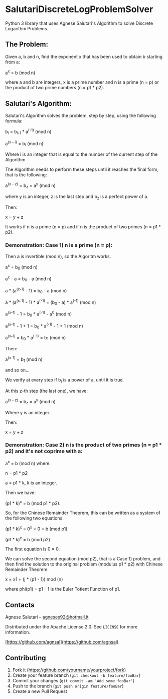 # SalutariDiscreteLogProblemSolver
Python 3 library that uses Agnese Salutari's Algorithm to solve Discrete Logarithm Problems.

## The Problem:
Given a, b and n, find the exponent x that has been used to obtain b starting from a:

  a<sup>x</sup> = b (mod n)
  
where a and b are integers, x is a prime number and n is a prime (n = p) or the product of two prime numbers (n = p1 * p2).

## Salutari's Algorithm:
Salutari's Algorithm solves the problem, step by step, using the following formula:

  b<sub>i</sub> = b<sub>i-1</sub> * a<sup>(-1)</sup> (mod n)

  a<sup>(x - i)</sup> = b<sub>i</sub> (mod n)

Where i is an integer that is equal to the number of the current step of the Algorithm.

The Algorithm needs to perform these steps until it reaches the final form, that is the following:

  a<sup>(x - z)</sup> = b<sub>z</sub> = a<sup>y</sup> (mod n)

where y is an integer, z is the last step and b<sub>z</sub> is a perfect power of a.

Then: 

  x = y + z

It works if n is a prime (n = p) and if n is the product of two primes (n = p1 * p2).

### Demonstration: Case 1) n is a prime (n = p):
Then a is invertible (mod n), so the Algoritm works.

  a<sup>x</sup> = b<sub>0</sub> (mod n)

  a<sup>x</sup> - a = b<sub>0</sub> - a (mod n)

  a * (a<sup>(x-1)</sup> - 1) = b<sub>0</sub> - a (mod n)

  a * (a<sup>(x-1)</sup> - 1) * a<sup>(-1)</sup> = (b<sub>0</sub> - a) * a<sup>(-1)</sup> (mod n)

  a<sup>(x-1)</sup> - 1 = b<sub>0</sub> * a<sup>(-1)</sup> - a<sup>0</sup> (mod n)

  a<sup>(x-1)</sup> - 1 + 1 = b<sub>0</sub> * a<sup>(-1)</sup> - 1 + 1 (mod n)

  a<sup>(x-1)</sup> = b<sub>0</sub> * a<sup>(-1)</sup> = b<sub>1</sub> (mod n)

Then: 

  a<sup>(x-1)</sup> = b<sub>1</sub> (mod n) 
    
and so on...

We verify at every step if b<sub>i</sub> is a power of a, until it is true. 

At this z-th step (the last one), we have: 

  a<sup>(x - z)</sup> = b<sub>z</sub> = a<sup>y</sup> (mod n)

Where y is an integer.

Then: 

  x = y + z

### Demonstration: Case 2) n is the product of two primes (n = p1 * p2) and it's not coprime with a:
  a<sup>x</sup> = b (mod n)
where: 

n = p1 * p2

a = p1 * k, k is an integer.

Then we have: 

  (p1 * k)<sup>x</sup> = b (mod p1 * p2).

So, for the Chinese Remainder Theorem, this can be written as a system of the following two equations:

  (p1 * k)<sup>x</sup> = 0<sup>x</sup> = 0 = b (mod p1)
    
  (p1 * k)<sup>x</sup> = b (mod p2)
    
The first equation is 0 = 0.

We can solve the second equation (mod p2), that is a Case 1) problem, and then find the solution to the original problem
(modulus p1 * p2) with Chinese Remainder Theorem:

  x = x1 + (j * (p1 - 1)) mod (n)
    
 where phi(p1) = p1 - 1 is the Euler Totient Function of p1.
           
## Contacts

Agnese Salutari – agneses92@hotmail.it

Distributed under the Apache License 2.0. See ``LICENSE`` for more information.

[https://github.com/agnsal](https://github.com/agnsal)


## Contributing

1. Fork it (<https://github.com/yourname/yourproject/fork>)
2. Create your feature branch (`git checkout -b feature/fooBar`)
3. Commit your changes (`git commit -am 'Add some fooBar'`)
4. Push to the branch (`git push origin feature/fooBar`)
5. Create a new Pull Request

